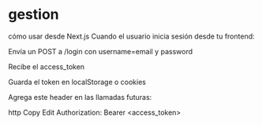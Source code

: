 # gestion

cómo usar desde Next.js
Cuando el usuario inicia sesión desde tu frontend:

Envía un POST a /login con username=email y password

Recibe el access_token

Guarda el token en localStorage o cookies

Agrega este header en las llamadas futuras:

http
Copy
Edit
Authorization: Bearer <access_token>